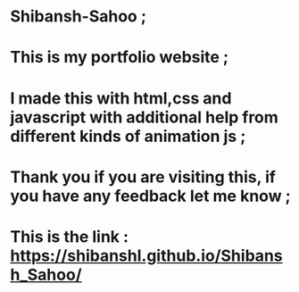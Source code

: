 # Shibansh-Sahoo ;

# This is my portfolio website ;

# I made this with html,css and javascript with additional help from different kinds of animation js ;

# Thank you if you are visiting this, if you have any feedback let me know ;

# This is the link : https://shibanshl.github.io/Shibansh_Sahoo/

